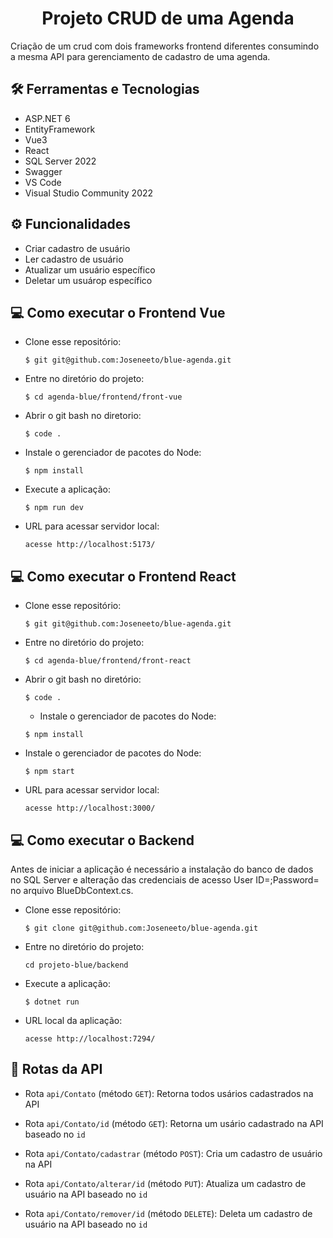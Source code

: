 <h1 align="center">Projeto CRUD de uma Agenda</h1>

Criação de um crud com dois frameworks frontend diferentes consumindo a mesma API para gerenciamento de cadastro de uma agenda.

## 🛠️ Ferramentas e Tecnologias

- ASP.NET 6 
- EntityFramework 
- Vue3
- React
- SQL Server 2022
- Swagger
- VS Code
- Visual Studio Community 2022

## ⚙ Funcionalidades

- Criar cadastro de usuário
- Ler cadastro de usuário
- Atualizar um usuário específico
- Deletar um usuárop específico

## 💻 Como executar o Frontend Vue

- Clone esse repositório:

  ```$ git git@github.com:Joseneeto/blue-agenda.git```

- Entre no diretório do projeto: 

  ```$ cd agenda-blue/frontend/front-vue```
  
- Abrir o git bash no diretorio:

  ```$ code .```

- Instale o gerenciador de pacotes do Node:

  ```$ npm install```

- Execute a aplicação:
 
  ```$ npm run dev```

- URL para acessar servidor local:

  ```acesse http://localhost:5173/``` 
  
## 💻 Como executar o Frontend React

- Clone esse repositório:

  ```$ git git@github.com:Joseneeto/blue-agenda.git```

- Entre no diretório do projeto: 

  ```$ cd agenda-blue/frontend/front-react```
  
- Abrir o git bash no diretório:

  ```$ code .```
  
  - Instale o gerenciador de pacotes do Node:

  ```$ npm install```

- Instale o gerenciador de pacotes do Node:

  ```$ npm start```

- URL para acessar servidor local:

  ```acesse http://localhost:3000/```
  
  
 ## 💻 Como executar o Backend

Antes de iniciar a aplicação é necessário a instalação do banco de dados no SQL Server e alteração das credenciais de acesso User ID=<seu id>;Password=<sua senha> no arquivo BlueDbContext.cs.

- Clone esse repositório:

  ```$ git clone git@github.com:Joseneeto/blue-agenda.git```

- Entre no diretório do projeto: 

  ```cd projeto-blue/backend```

- Execute a aplicação:

  ```$ dotnet run```

- URL local da aplicação:

  ```acesse http://localhost:7294/```


## 🚉 Rotas da API

- Rota ```api/Contato``` (método ```GET```): Retorna todos usários cadastrados na API

- Rota ```api/Contato/id``` (método ```GET```): Retorna um usário cadastrado na API baseado no ```id```

- Rota ```api/Contato/cadastrar``` (método ```POST```): Cria um cadastro de usuário na API

- Rota ```api/Contato/alterar/id``` (método ```PUT```): Atualiza um cadastro de usuário na API baseado no ```id```

- Rota ```api/Contato/remover/id``` (método ```DELETE```): Deleta um cadastro de usuário na API baseado no ```id```
